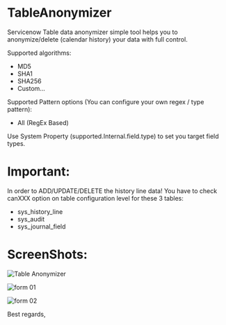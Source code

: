 # TableAnonymizer
Servicenow Table data anonymizer simple tool helps you to anonymize/delete (calendar history) your data with full control. 

Supported algorithms:
+ MD5
+ SHA1
+ SHA256
+ Custom...

Supported Pattern options (You can configure your own regex / type pattern):
+ All (RegEx Based)

Use System Property (supported.Internal.field.type) to set you target field types.

# Important: 
In order to ADD/UPDATE/DELETE the history line data! You have to check canXXX option on table configuration level for these 3 tables:
+ sys_history_line
+ sys_audit
+ sys_journal_field

# ScreenShots:

![Table Anonymizer](https://user-images.githubusercontent.com/37014061/177036158-c3f75903-6492-4fcd-b982-619e270da063.JPG)

![form 01](https://user-images.githubusercontent.com/37014061/177010439-ff2b8ff6-8656-424d-bc72-9ab9eebb1b82.JPG)

![form 02](https://user-images.githubusercontent.com/37014061/177010443-ec1276ba-a010-427d-bc7f-88c9e3bf3e94.JPG)

Best regards,
